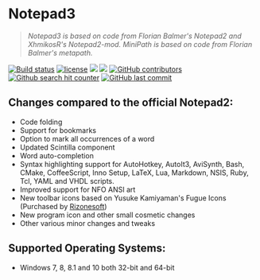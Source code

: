 # Notepad3

> *Notepad3 is based on code from Florian Balmer's Notepad2 and XhmikosR's Notepad2-mod. MiniPath is based on code from Florian Balmer's metapath.*


[![Build status](https://img.shields.io/appveyor/ci/rizonesoft/notepad3/master.svg)](https://ci.appveyor.com/project/rizonesoft/notepad3/branch/master)
[![license](https://img.shields.io/github/license/mashape/apistatus.svg)]()
[![](https://img.shields.io/github/issues-raw/rizonesoft/notepad3/shields.svg)]()
[![](https://img.shields.io/github/issues-closed-raw/rizonesoft/notepad3/shields.svg)]()
[![GitHub contributors](https://img.shields.io/github/contributors/cdnjs/cdnjs.svg)]()
[![Github search hit counter](https://img.shields.io/github/search/torvalds/linux/goto.svg)]()
[![GitHub last commit](https://img.shields.io/github/last-commit/google/skia.svg)]()


## Changes compared to the official Notepad2:

* Code folding
* Support for bookmarks
* Option to mark all occurrences of a word
* Updated Scintilla component
* Word auto-completion
* Syntax highlighting support for AutoHotkey, AutoIt3, AviSynth, Bash, CMake, CoffeeScript, 
  Inno Setup, LaTeX, Lua, Markdown, NSIS, Ruby, Tcl, YAML and VHDL scripts.
* Improved support for NFO ANSI art
* New toolbar icons based on Yusuke Kamiyaman's Fugue Icons (Purchased by [Rizonesoft](https://www.rizonesoft.com))
* New program icon and other small cosmetic changes
* Other various minor changes and tweaks

## Supported Operating Systems:

* Windows 7, 8, 8.1 and 10 both 32-bit and 64-bit
